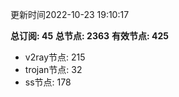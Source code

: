 更新时间2022-10-23 19:10:17

**总订阅: 45**
**总节点: 2363**
**有效节点: 425**
- v2ray节点: 215
- trojan节点: 32
- ss节点: 178
